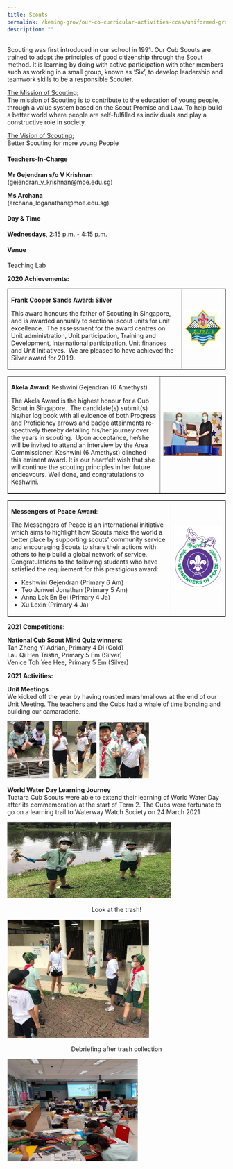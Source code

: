 ```yaml
---
title: Scouts
permalink: /keming-grow/our-co-curricular-activities-ccas/uniformed-groups/scouts/
description: ""
---
```

<p>Scouting was first introduced in our school in 1991. Our Cub Scouts are trained to adopt the principles of good citizenship through the Scout method. It is learning by doing with active participation with other members such as working in a small group, known as &lsquo;Six&rsquo;, to develop leadership and teamwork skills to be a responsible Scouter.</p>
<p><u>The Mission of Scouting:</u><br />The mission of Scouting is to contribute to the education of young people, through a value system based on the Scout Promise and Law. To help build a better world where people are self-fulfilled as individuals and play a constructive role in society.</p>
<p><u>The Vision of Scouting:</u><br />Better Scouting for more young People</p>
<h4>Teachers-In-Charge</h4>
<p><strong>Mr Gejendran s/o V Krishnan<br /></strong>(gejendran_v_krishnan@moe.edu.sg)</p>
<p><strong>Ms Archana<br /></strong>(archana_loganathan@moe.edu.sg)</p>
<h4>Day &amp; Time</h4>
<p><strong>Wednesdays</strong>, 2:15 p.m. - 4:15 p.m.</p>
<h4>Venue</h4>
<p>Teaching Lab</p>
<p><strong>2020 Achievements:</strong></p>
<table style="border-collapse: collapse; width: 100%;" border="1">
<tbody>
<tr>
<td style="width: 80%;">
<p class=""><strong class=""><span class="" lang="EN-SG">Frank Cooper Sands Award: Silver</span></strong></p>
<p class=""><span class="" lang="EN-SG">This award honours the father of Scouting in Singapore, and is awarded annually to sectional scout units for unit excellence.&nbsp; The assessment for the award centres on Unit administration, Unit participation, Training and Development, International participation, Unit finances and Unit Initiatives.&nbsp; We are pleased to have achieved the Silver award for 2019.</span></p>
</td>
<td style="width: 20%;"><img src="/images/sco1.jpg"></td>
</tr>
</tbody>
</table>
<table style="border-collapse: collapse; width: 100%;" border="1">
<tbody>
<tr>
<td style="width: 70%;">
<p class=""><strong class=""><span class="" lang="EN-SG">Akela Award</span></strong><span class="" lang="EN-SG">: Keshwini Gejendran (6 Amethyst)</span></p>
<p class=""><span class="" lang="EN-SG">The Akela Award is the highest honour for a Cub Scout in Singapore. &nbsp;The candidate(s) submit(s) his/her log book with all evidence of both Progress and Proficiency arrows and badge attainments respectively thereby detailing his/her journey over the years in scouting.&nbsp; Upon acceptance, he/she will be invited to attend an interview by the Area Commissioner. Keshwini (6 Amethyst) clinched this eminent award. It is our heartfelt wish that she will continue the scouting principles in her future endeavours. Well done, and congratulations to Keshwini.</span></p>
</td>
<td style="width: 30%;"><img src="/images/sco2.jpg"></td>
</tr>
</tbody>
</table>
<table style="border-collapse: collapse; width: 100%;" border="1">
<tbody>
<tr>
<td style="width: 75%;">
<p class=""><strong class=""><span class="" lang="EN-SG">Messengers of Peace Award</span></strong><span class="" lang="EN-SG">:</span></p>
<p class=""><span class="" lang="EN-SG">The Messengers of Peace is an international initiative which aims to highlight how Scouts make the world a better place by supporting scouts' community service and encouraging Scouts to share their actions with others to help build a global network of service.&nbsp; Congratulations to the following students who have satisfied the requirement for this prestigious award:</span></p>
<ul>
<li><span class="" lang="EN-SG">Keshwini Gejendran (Primary 6 Am)</span></li>
<li><span class="" lang="EN-SG">Teo Junwei Jonathan (Primary 5 Am)</span></li>
<li><span class="" lang="EN-SG">Anna Lok En Bei (Primary 4 Ja)</span></li>
<li><span class="" lang="EN-SG">Xu Lexin (Primary 4 Ja)</span></li>
</ul>
</td>
<td style="width: 25%;"><img src="/images/sco3.jpg"></td>
</tr>
</tbody>
</table>
<p><strong>2021 Competitions:</strong></p>
<p><strong>National Cub Scout Mind Quiz winners</strong>:<br />Tan Zheng Yi Adrian, Primary 4 Di (Gold)<br />Lau Qi Hen Tristin, Primary 5 Em (Silver)<br />Venice Toh Yee Hee, Primary 5 Em (Silver)</p>
<p><strong>2021 Activities:</strong></p>
<p><strong>Unit Meetings<br /></strong>We kicked off the year by having roasted marshmallows at the end of our Unit Meeting. The teachers and the Cubs had a whale of time bonding and building our camaraderie.</p>
<img style="width: 65%;" src="/images/sco4.png">
<p><strong>World Water Day Learning Journey</strong><br />Tuatara Cub Scouts were able to extend their learning of World Water Day after its commemoration at the start of Term 2. The Cubs were fortunate to go on a learning trail to Waterway Watch Society on 24 March 2021</p>
<img style="width: 75%;" src="/images/sco5.png">
<p style="text-align: center;">Look at the trash!</p>
<img style="width: 65%;" src="/images/sco6.png">
<p style="text-align: center;">Debriefing after trash collection</p>
<img style="width: 60%;" src="/images/sco7.png">